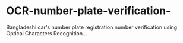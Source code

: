 # OCR-number-plate-verification-
Bangladeshi car's number plate registration number verification using Optical Characters Recognition...
